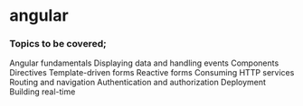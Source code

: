 # angular

### Topics to be covered;

Angular fundamentals
Displaying data and handling events
Components
Directives
Template-driven forms
Reactive forms
Consuming HTTP services
Routing and navigation
Authentication and authorization
Deployment
Building real-time